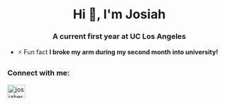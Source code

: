 <h1 align="center">Hi 👋, I'm Josiah</h1>
<h3 align="center">A current first year at UC Los Angeles</h3>

- ⚡ Fun fact **I broke my arm during my second month into university!**

<h3 align="left">Connect with me:</h3>
<p align="left">
<a href="https://linkedin.com/in/josiahericanderson" target="blank"><img align="center" src="https://raw.githubusercontent.com/rahuldkjain/github-profile-readme-generator/master/src/images/icons/Social/linked-in-alt.svg" alt="josiahericanderson" height="30" width="40" /></a>
</p>
